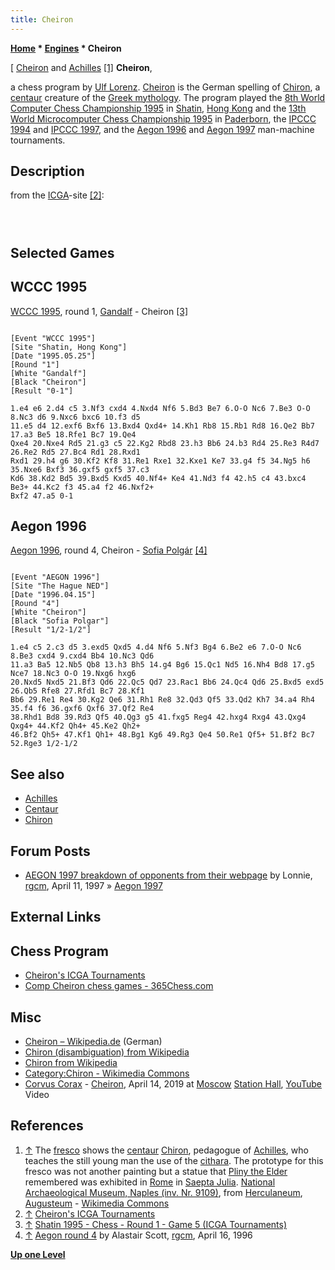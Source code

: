 ```yaml
---
title: Cheiron
---
```

**[Home](Home "Home") * [Engines](Engines "Engines") * Cheiron**

\[ [Cheiron](https://de.wikipedia.org/wiki/Cheiron) and [Achilles](https://en.wikipedia.org/wiki/Achilles) <a id="cite-note-1" href="#cite-ref-1">[1]</a>
**Cheiron**,

a chess program by [Ulf Lorenz](Ulf_Lorenz "Ulf Lorenz"). [Cheiron](https://de.wikipedia.org/wiki/Cheiron) is the German spelling of [Chiron](https://en.wikipedia.org/wiki/Chiron), a [centaur](https://en.wikipedia.org/wiki/Centaur) creature of the [Greek mythology](https://en.wikipedia.org/wiki/Greek_mythology). The program played the [8th World Computer Chess Championship 1995](WCCC_1995 "WCCC 1995") in [Shatin](https://en.wikipedia.org/wiki/Sha_Tin), [Hong Kong](https://en.wikipedia.org/wiki/Hong_Kong) and the [13th World Microcomputer Chess Championship 1995](WMCCC_1995 "WMCCC 1995") in [Paderborn](https://en.wikipedia.org/wiki/Paderborn), the [IPCCC 1994](IPCCC_1994 "IPCCC 1994") and [IPCCC 1997](IPCCC_1997 "IPCCC 1997"), and the [Aegon 1996](Aegon_1996 "Aegon 1996") and [Aegon 1997](Aegon_1997 "Aegon 1997") man-machine tournaments.

## Description

from the [ICGA](ICGA "ICGA")-site <a id="cite-note-2" href="#cite-ref-2">[2]</a>:

```C++In [Greek mythology](https://en.wikipedia.org/wiki/Greek_mythology), [Cheiron](https://en.wikipedia.org/wiki/Chiron) was the wisest of all [centaurs](https://en.wikipedia.org/wiki/Centaur) and the teacher of many heroes. The program Cheiron is written in [C](C "C"). It is an [alpha-beta](Alpha-Beta "Alpha-Beta") program using most of the known state-of-the-art heuristics including [killer heuristics](Killer_Heuristic "Killer Heuristic"), [transposition table](Transposition_Table "Transposition Table"), [aspiration search](Aspiration_Windows "Aspiration Windows"), plausible [move ordering](Move_Ordering "Move Ordering"), [iterative deepening](Iterative_Deepening "Iterative Deepening"), [selective deepening](Extensions "Extensions") etc. [Null moves](Null_Move_Pruning "Null Move Pruning"), however, are not used. The [quiescence search](Quiescence_Search "Quiescence Search") is quite large and examines some tactical motifs, particularly [mating](Checkmate "Checkmate") and [promotion](Promotions "Promotions") threats. 

```

```C++Apart from the [move generator](Move_Generation "Move Generation"), the [evaluation function](Evaluation_Function "Evaluation Function") is the most expensive part of the program. It examines the [pawn structure](Pawn_Structure "Pawn Structure"), [king's security](King_Safety "King Safety"), static positions of the pieces, [everlasting knights](Outposts "Outposts") etc. as well as special situations in the [endgame](Endgame "Endgame") (e.g. there are positions when two pawns are more worth than a rook). 

```

```C++On a [Pentium](X86 "X86") 90MHz the program will search about 10,000 [nodes per second](Nodes_per_Second "Nodes per Second"). Cheiron is more a [positional](Strategy "Strategy") playing than a [tactical](Tactics "Tactics") playing program. Cheiron uses an [opening book](Opening_Book "Opening Book") containing about 12,000 positions to get a good start into the game. Using the [Bednorz-Toennissen test](index.php?title=BT-Test&action=edit&redlink=1 "BT-Test (page does not exist)"), Cheiron has an estimated rating of 2100 ELO on a 50MHz [PC](IBM_PC "IBM PC"). Tournament results against humans supports this number. Originally, the program was developed for [Unix](Unix "Unix") boxes, but a version has been developed with a [graphical interface](GUI "GUI") using [Turbo C](C "C") in a [DOS](MS-DOS "MS-DOS")-[Windows 3.1](Windows "Windows") environment. 

```

## Selected Games

## WCCC 1995

[WCCC 1995](WCCC_1995 "WCCC 1995"), round 1, [Gandalf](Gandalf "Gandalf") - Cheiron <a id="cite-note-3" href="#cite-ref-3">[3]</a>

```

[Event "WCCC 1995"]
[Site "Shatin, Hong Kong"]
[Date "1995.05.25"]
[Round "1"]
[White "Gandalf"]
[Black "Cheiron"]
[Result "0-1"]

1.e4 e6 2.d4 c5 3.Nf3 cxd4 4.Nxd4 Nf6 5.Bd3 Be7 6.O-O Nc6 7.Be3 O-O 8.Nc3 d6 9.Nxc6 bxc6 10.f3 d5 
11.e5 d4 12.exf6 Bxf6 13.Bxd4 Qxd4+ 14.Kh1 Rb8 15.Rb1 Rd8 16.Qe2 Bb7 17.a3 Be5 18.Rfe1 Bc7 19.Qe4 
Qxe4 20.Nxe4 Rd5 21.g3 c5 22.Kg2 Rbd8 23.h3 Bb6 24.b3 Rd4 25.Re3 R4d7 26.Re2 Rd5 27.Bc4 Rd1 28.Rxd1 
Rxd1 29.h4 g6 30.Kf2 Kf8 31.Re1 Rxe1 32.Kxe1 Ke7 33.g4 f5 34.Ng5 h6 35.Nxe6 Bxf3 36.gxf5 gxf5 37.c3 
Kd6 38.Kd2 Bd5 39.Bxd5 Kxd5 40.Nf4+ Ke4 41.Nd3 f4 42.h5 c4 43.bxc4 Be3+ 44.Kc2 f3 45.a4 f2 46.Nxf2+ 
Bxf2 47.a5 0-1 

```

## Aegon 1996

[Aegon 1996](Aegon_1996 "Aegon 1996"), round 4, Cheiron - [Sofia Polgár](https://en.wikipedia.org/wiki/Sofia_Polg%C3%A1r) <a id="cite-note-4" href="#cite-ref-4">[4]</a>

```

[Event "AEGON 1996"]
[Site "The Hague NED"]
[Date "1996.04.15"]
[Round "4"]
[White "Cheiron"]
[Black "Sofia Polgar"]
[Result "1/2-1/2"]

1.e4 c5 2.c3 d5 3.exd5 Qxd5 4.d4 Nf6 5.Nf3 Bg4 6.Be2 e6 7.O-O Nc6 8.Be3 cxd4 9.cxd4 Bb4 10.Nc3 Qd6 
11.a3 Ba5 12.Nb5 Qb8 13.h3 Bh5 14.g4 Bg6 15.Qc1 Nd5 16.Nh4 Bd8 17.g5 Nce7 18.Nc3 O-O 19.Nxg6 hxg6 
20.Nxd5 Nxd5 21.Bf3 Qd6 22.Qc5 Qd7 23.Rac1 Bb6 24.Qc4 Qd6 25.Bxd5 exd5 26.Qb5 Rfe8 27.Rfd1 Bc7 28.Kf1 
Bb6 29.Re1 Re4 30.Kg2 Qe6 31.Rh1 Re8 32.Qd3 Qf5 33.Qd2 Kh7 34.a4 Rh4 35.f4 f6 36.gxf6 Qxf6 37.Qf2 Re4 
38.Rhd1 Bd8 39.Rd3 Qf5 40.Qg3 g5 41.fxg5 Reg4 42.hxg4 Rxg4 43.Qxg4 Qxg4+ 44.Kf2 Qh4+ 45.Ke2 Qh2+ 
46.Bf2 Qh5+ 47.Kf1 Qh1+ 48.Bg1 Kg6 49.Rg3 Qe4 50.Re1 Qf5+ 51.Bf2 Bc7 52.Rge3 1/2-1/2

```

## See also

- [Achilles](Achilles "Achilles")
- [Centaur](Centaur "Centaur")
- [Chiron](Chiron "Chiron")

## Forum Posts

- [AEGON 1997 breakdown of opponents from their webpage](https://groups.google.com/d/msg/rec.games.chess.misc/7fcqu7_2Rr4/WR5IijMqDF0J) by Lonnie, [rgcm](Computer_Chess_Forums "Computer Chess Forums"), April 11, 1997 » [Aegon 1997](Aegon_1997 "Aegon 1997")

## External Links

## Chess Program

- [Cheiron's ICGA Tournaments](https://www.game-ai-forum.org/icga-tournaments/program.php?id=188)
- [Comp Cheiron chess games - 365Chess.com](https://www.365chess.com/players/Comp_Cheiron)

## Misc

- [Cheiron – Wikipedia.de](https://de.wikipedia.org/wiki/Cheiron) (German)
- [Chiron (disambiguation) from Wikipedia](<https://en.wikipedia.org/wiki/Chiron_(disambiguation)>)
- [Chiron from Wikipedia](https://en.wikipedia.org/wiki/Chiron)
- [Category:Chiron - Wikimedia Commons](https://commons.wikimedia.org/wiki/Category:Chiron?uselang=en)
- [Corvus Corax](<https://en.wikipedia.org/wiki/Corvus_Corax_(band)>) - [Cheiron](https://www.discogs.com/de/composition/3ea755eb-36be-4fcb-aee8-dd4714e85497-Cheiron), April 14, 2019 at [Moscow](https://en.wikipedia.org/wiki/Moscow) [Station Hall](https://station-hall.ru/), [YouTube](https://en.wikipedia.org/wiki/YouTube) Video

## References

1. <a id="cite-ref-1" href="#cite-note-1">↑</a> The [fresco](https://en.wikipedia.org/wiki/Fresco) shows the [centaur](https://en.wikipedia.org/wiki/Centaur) [Chiron](https://en.wikipedia.org/wiki/Chiron), pedagogue of [Achilles](https://en.wikipedia.org/wiki/Achilles), who teaches the still young man the use of the [cithara](https://en.wikipedia.org/wiki/Cithara). The prototype for this fresco was not another painting but a statue that [Pliny the Elder](https://en.wikipedia.org/wiki/Pliny_the_Elder) remembered was exhibited in [Rome](https://en.wikipedia.org/wiki/Rome) in [Saepta Julia](https://en.wikipedia.org/wiki/Saepta_Julia). [National Archaeological Museum, Naples (inv. Nr. 9109)](https://en.wikipedia.org/wiki/National_Archaeological_Museum,_Naples), from [Herculaneum](https://en.wikipedia.org/wiki/Herculaneum), [Augusteum](https://en.wikipedia.org/wiki/Augusteum) - [Wikimedia Commons](https://en.wikipedia.org/wiki/Wikimedia_Commons)
1. <a id="cite-ref-2" href="#cite-note-2">↑</a> [Cheiron's ICGA Tournaments](https://www.game-ai-forum.org/icga-tournaments/program.php?id=188)
1. <a id="cite-ref-3" href="#cite-note-3">↑</a> [Shatin 1995 - Chess - Round 1 - Game 5 (ICGA Tournaments)](https://www.game-ai-forum.org/icga-tournaments/round.php?tournament=29&round=1&id=5)
1. <a id="cite-ref-4" href="#cite-note-4">↑</a> [Aegon round 4](https://groups.google.com/d/msg/rec.games.chess.misc/X06MxKpsLJ4/0wuwy6054VEJ) by Alastair Scott, [rgcm](Computer_Chess_Forums "Computer Chess Forums"), April 16, 1996

**[Up one Level](Engines "Engines")**


